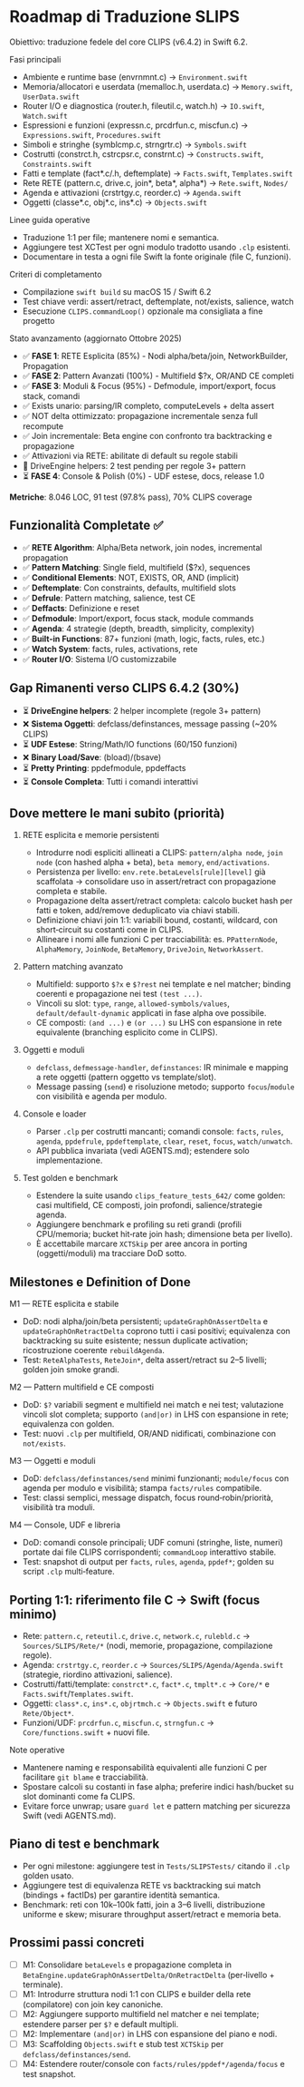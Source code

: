 # Roadmap di Traduzione SLIPS

Obiettivo: traduzione fedele del core CLIPS (v6.4.2) in Swift 6.2.

Fasi principali
- Ambiente e runtime base (envrnmnt.c) → `Environment.swift`
- Memoria/allocatori e userdata (memalloc.h, userdata.c) → `Memory.swift`, `UserData.swift`
- Router I/O e diagnostica (router.h, fileutil.c, watch.h) → `IO.swift`, `Watch.swift`
- Espressioni e funzioni (expressn.c, prcdrfun.c, miscfun.c) → `Expressions.swift`, `Procedures.swift`
- Simboli e stringhe (symblcmp.c, strngrtr.c) → `Symbols.swift`
- Costrutti (constrct.h, cstrcpsr.c, constrnt.c) → `Constructs.swift`, `Constraints.swift`
- Fatti e template (fact*.c/.h, deftemplate) → `Facts.swift`, `Templates.swift`
- Rete RETE (pattern.c, drive.c, join*, beta*, alpha*) → `Rete.swift`, `Nodes/`
- Agenda e attivazioni (crstrtgy.c, reorder.c) → `Agenda.swift`
- Oggetti (classe*.c, obj*.c, ins*.c) → `Objects.swift`

Linee guida operative
- Traduzione 1:1 per file; mantenere nomi e semantica.
- Aggiungere test XCTest per ogni modulo tradotto usando `.clp` esistenti.
- Documentare in testa a ogni file Swift la fonte originale (file C, funzioni).

Criteri di completamento
- Compilazione `swift build` su macOS 15 / Swift 6.2
- Test chiave verdi: assert/retract, deftemplate, not/exists, salience, watch
- Esecuzione `CLIPS.commandLoop()` opzionale ma consigliata a fine progetto

Stato avanzamento (aggiornato Ottobre 2025)
- ✅ **FASE 1**: RETE Esplicita (85%) - Nodi alpha/beta/join, NetworkBuilder, Propagation
- ✅ **FASE 2**: Pattern Avanzati (100%) - Multifield $?x, OR/AND CE completi
- ✅ **FASE 3**: Moduli & Focus (95%) - Defmodule, import/export, focus stack, comandi
- ✅ Exists unario: parsing/IR completo, computeLevels + delta assert
- ✅ NOT delta ottimizzato: propagazione incrementale senza full recompute
- ✅ Join incrementale: Beta engine con confronto tra backtracking e propagazione
- ✅ Attivazioni via RETE: abilitate di default su regole stabili
- 🚧 DriveEngine helpers: 2 test pending per regole 3+ pattern
- ⏳ **FASE 4**: Console & Polish (0%) - UDF estese, docs, release 1.0

**Metriche**: 8.046 LOC, 91 test (97.8% pass), 70% CLIPS coverage

## Funzionalità Completate ✅

- ✅ **RETE Algorithm**: Alpha/Beta network, join nodes, incremental propagation
- ✅ **Pattern Matching**: Single field, multifield ($?x), sequences
- ✅ **Conditional Elements**: NOT, EXISTS, OR, AND (implicit)
- ✅ **Deftemplate**: Con constraints, defaults, multifield slots
- ✅ **Defrule**: Pattern matching, salience, test CE
- ✅ **Deffacts**: Definizione e reset
- ✅ **Defmodule**: Import/export, focus stack, module commands
- ✅ **Agenda**: 4 strategie (depth, breadth, simplicity, complexity)
- ✅ **Built-in Functions**: 87+ funzioni (math, logic, facts, rules, etc.)
- ✅ **Watch System**: facts, rules, activations, rete
- ✅ **Router I/O**: Sistema I/O customizzabile

## Gap Rimanenti verso CLIPS 6.4.2 (30%)

- ⏳ **DriveEngine helpers**: 2 helper incomplete (regole 3+ pattern)
- ❌ **Sistema Oggetti**: defclass/definstances, message passing (~20% CLIPS)
- ⏳ **UDF Estese**: String/Math/IO functions (60/150 funzioni)
- ❌ **Binary Load/Save**: (bload)/(bsave)
- ⏳ **Pretty Printing**: ppdefmodule, ppdeffacts
- ⏳ **Console Completa**: Tutti i comandi interattivi

## Dove mettere le mani subito (priorità)
1) RETE esplicita e memorie persistenti
   - Introdurre nodi espliciti allineati a CLIPS: `pattern/alpha node`, `join node` (con hashed alpha + beta), `beta memory`, `end/activations`.
   - Persistenza per livello: `env.rete.betaLevels[rule][level]` già scaffolata → consolidare uso in assert/retract con propagazione completa e stabile.
   - Propagazione delta assert/retract completa: calcolo bucket hash per fatti e token, add/remove deduplicato via chiavi stabili.
   - Definizione chiavi join 1:1: variabili bound, costanti, wildcard, con short‑circuit su costanti come in CLIPS.
   - Allineare i nomi alle funzioni C per tracciabilità: es. `PPatternNode`, `AlphaMemory`, `JoinNode`, `BetaMemory`, `DriveJoin`, `NetworkAssert`.

2) Pattern matching avanzato
   - Multifield: supporto `$?x` e `$?rest` nei template e nel matcher; binding coerenti e propagazione nei test `(test ...)`.
   - Vincoli su slot: `type`, `range`, `allowed-symbols/values`, `default/default-dynamic` applicati in fase alpha ove possibile.
   - CE composti: `(and ...)` e `(or ...)` su LHS con espansione in rete equivalente (branching esplicito come in CLIPS).

3) Oggetti e moduli
   - `defclass`, `defmessage-handler`, `definstances`: IR minimale e mapping a rete oggetti (pattern oggetto vs template/slot).
   - Message passing (`send`) e risoluzione metodo; supporto `focus`/`module` con visibilità e agenda per modulo.

4) Console e loader
   - Parser `.clp` per costrutti mancanti; comandi console: `facts`, `rules`, `agenda`, `ppdefrule`, `ppdeftemplate`, `clear`, `reset`, `focus`, `watch/unwatch`.
   - API pubblica invariata (vedi AGENTS.md); estendere solo implementazione.

5) Test golden e benchmark
   - Estendere la suite usando `clips_feature_tests_642/` come golden: casi multifield, CE composti, join profondi, salience/strategie agenda.
   - Aggiungere benchmark e profiling su reti grandi (profili CPU/memoria; bucket hit‑rate join hash; dimensione beta per livello).
   - È accettabile marcare `XCTSkip` per aree ancora in porting (oggetti/moduli) ma tracciare DoD sotto.

## Milestones e Definition of Done
M1 — RETE esplicita e stabile
- DoD: nodi alpha/join/beta persistenti; `updateGraphOnAssertDelta` e `updateGraphOnRetractDelta` coprono tutti i casi positivi; equivalenza con backtracking su suite esistente; nessun duplicate activation; ricostruzione coerente `rebuildAgenda`.
- Test: `ReteAlphaTests`, `ReteJoin*`, delta assert/retract su 2–5 livelli; golden join smoke grandi.

M2 — Pattern multifield e CE composti
- DoD: `$?` variabili segment e multifield nei match e nei test; valutazione vincoli slot completa; supporto `(and|or)` in LHS con espansione in rete; equivalenza con golden.
- Test: nuovi `.clp` per multifield, OR/AND nidificati, combinazione con `not/exists`.

M3 — Oggetti e moduli
- DoD: `defclass/definstances/send` minimi funzionanti; `module/focus` con agenda per modulo e visibilità; stampa `facts/rules` compatibile.
- Test: classi semplici, message dispatch, focus round‑robin/priorità, visibilità tra moduli.

M4 — Console, UDF e libreria
- DoD: comandi console principali; UDF comuni (stringhe, liste, numeri) portate dai file CLIPS corrispondenti; `commandLoop` interattivo stabile.
- Test: snapshot di output per `facts`, `rules`, `agenda`, `ppdef*`; golden su script `.clp` multi‑feature.

## Porting 1:1: riferimento file C → Swift (focus minimo)
- Rete: `pattern.c`, `reteutil.c`, `drive.c`, `network.c`, `rulebld.c` → `Sources/SLIPS/Rete/*` (nodi, memorie, propagazione, compilazione regole).
- Agenda: `crstrtgy.c`, `reorder.c` → `Sources/SLIPS/Agenda/Agenda.swift` (strategie, riordino attivazioni, salience).
- Costrutti/fatti/template: `constrct*.c`, `fact*.c`, `tmplt*.c` → `Core/*` e `Facts.swift`/`Templates.swift`.
- Oggetti: `class*.c`, `ins*.c`, `objrtmch.c` → `Objects.swift` e futuro `Rete/Object*`.
- Funzioni/UDF: `prcdrfun.c`, `miscfun.c`, `strngfun.c` → `Core/functions.swift` + nuovi file.

Note operative
- Mantenere naming e responsabilità equivalenti alle funzioni C per facilitare `git blame` e tracciabilità.
- Spostare calcoli su costanti in fase alpha; preferire indici hash/bucket su slot dominanti come fa CLIPS.
- Evitare force unwrap; usare `guard let` e pattern matching per sicurezza Swift (vedi AGENTS.md).

## Piano di test e benchmark
- Per ogni milestone: aggiungere test in `Tests/SLIPSTests/` citando il `.clp` golden usato.
- Aggiungere test di equivalenza RETE vs backtracking sui match (bindings + factIDs) per garantire identità semantica.
- Benchmark: reti con 10k–100k fatti, join a 3–6 livelli, distribuzione uniforme e skew; misurare throughput assert/retract e memoria beta.

## Prossimi passi concreti
- [ ] M1: Consolidare `betaLevels` e propagazione completa in `BetaEngine.updateGraphOnAssertDelta/OnRetractDelta` (per‑livello + terminale).
- [ ] M1: Introdurre struttura nodi 1:1 con CLIPS e builder della rete (compilatore) con join key canoniche.
- [ ] M2: Aggiungere supporto multifield nel matcher e nei template; estendere parser per `$?` e default multipli.
- [ ] M2: Implementare `(and|or)` in LHS con espansione del piano e nodi.
- [ ] M3: Scaffolding `Objects.swift` e stub test `XCTSkip` per `defclass/definstances/send`.
- [ ] M4: Estendere router/console con `facts/rules/ppdef*/agenda/focus` e test snapshot.
